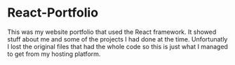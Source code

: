 # React-Portfolio
This was my website portfolio that used the React framework. It showed stuff about me and some of the projects I had done at the time. Unfortunatly I lost the original files that had the whole code so this is just what I managed to get from my hosting platform.
